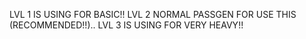 LVL 1 IS USING FOR BASIC!!
LVL 2 NORMAL PASSGEN FOR USE THIS (RECOMMENDED!!)..
LVL 3 IS USING FOR VERY HEAVY!!
